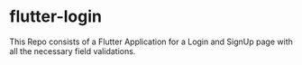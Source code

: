 # flutter-login
This Repo consists of a Flutter Application for a Login and SignUp page with all the necessary field validations.
